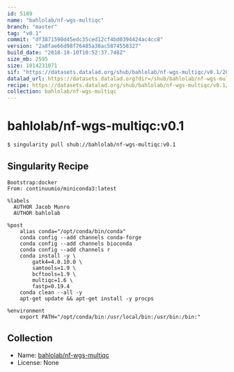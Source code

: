 ```yaml
---
id: 5189
name: "bahlolab/nf-wgs-multiqc"
branch: "master"
tag: "v0.1"
commit: "df3871590d45edc35ced12cf4bd0394424ac4cc8"
version: "2a8fae66d98f76485a38ac5874558327"
build_date: "2018-10-10T10:52:37.748Z"
size_mb: 2595
size: 1014231071
sif: "https://datasets.datalad.org/shub/bahlolab/nf-wgs-multiqc/v0.1/2018-10-10-df387159-2a8fae66/2a8fae66d98f76485a38ac5874558327.simg"
datalad_url: https://datasets.datalad.org?dir=/shub/bahlolab/nf-wgs-multiqc/v0.1/2018-10-10-df387159-2a8fae66/
recipe: https://datasets.datalad.org/shub/bahlolab/nf-wgs-multiqc/v0.1/2018-10-10-df387159-2a8fae66/Singularity
collection: bahlolab/nf-wgs-multiqc
---
```


# bahlolab/nf-wgs-multiqc:v0.1

```bash
$ singularity pull shub://bahlolab/nf-wgs-multiqc:v0.1
```

## Singularity Recipe

```singularity
Bootstrap:docker
From: continuumio/miniconda3:latest

%labels
  AUTHOR Jacob Munro
  AUTHOR bahlolab

%post
    alias conda="/opt/conda/bin/conda"
    conda config --add channels conda-forge
    conda config --add channels bioconda
    conda config --add channels r
    conda install -y \
        gatk4=4.0.10.0 \
        samtools=1.9 \
        bcftools=1.9 \
        multiqc=1.6 \
        fastp=0.19.4
    conda clean --all -y
    apt-get update && apt-get install -y procps

%environment
    export PATH="/opt/conda/bin:/usr/local/bin:/usr/bin:/bin:"
```

## Collection

 - Name: [bahlolab/nf-wgs-multiqc](https://github.com/bahlolab/nf-wgs-multiqc)
 - License: None

